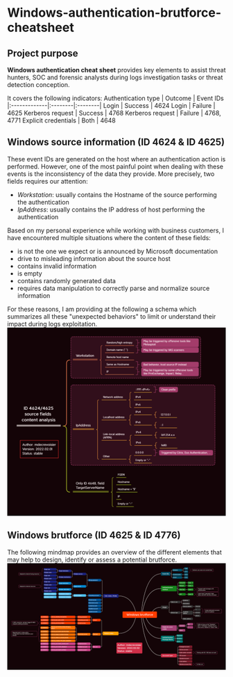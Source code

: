 # Windows-authentication-brutforce-cheatsheet

## Project purpose
**Windows authentication cheat sheet** provides key elements to assist threat hunters, SOC and forensic analysts during logs investigation tasks or threat detection conception.

It covers the following indicators:
Authentication type | Outcome | Event IDs
|:-------------|:--------|:--------|
Login | Success | 4624
Login | Failure | 4625
Kerberos request | Success | 4768
Kerberos request | Failure | 4768, 4771
Explicit credentials | Both | 4648

## Windows source information (ID 4624 & ID 4625)
These event IDs are generated on the host where an authentication action is performed. However, one of the most painful point when dealing with these events is the inconsistency of the data they provide. More precisely, two fields requires our attention:
* *Workstation*: usually contains the Hostname of the source performing the authentication
* *IpAddress*: usually contains the IP address of host performing the authentication

Based on my personal experience while working with business customers, I have encountered multiple situations where the content of these fields:
* is not the one we expect or is announced by Microsoft documentation
* drive to misleading information about the source host
* contains invalid information
* is empty
* contains randomly generated data
* requires data manipulation to correctly parse and normalize source information

For these reasons, I am providing at the following a schema which summarizes all these "unexpected behaviors" to limit or understand their impact during logs exploitation.
![](/source_info-ID4624-2625/source_information_4624-2625_schema.png)

## Windows brutforce (ID 4625 & ID 4776)
The following mindmap provides an overview of the different elements that may help to design, identify or assess a potential brutforce.
![](/brutforce-mindmap/windows-brutforce-mindmap.png)